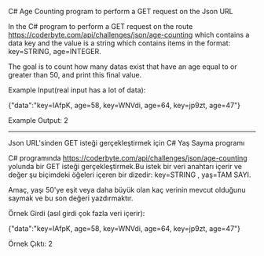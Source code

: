C# Age Counting program to perform a GET request on the Json URL

In the C# program to perform a GET request on the route https://coderbyte.com/api/challenges/json/age-counting which contains a data key and the value is a string which contains items in the format: key=STRING, age=INTEGER. 

The goal is to count how many datas exist that have an age equal to or greater than 50, and print this final value.

Example Input(real input has a lot of data):

{"data":"key=IAfpK, age=58, key=WNVdi, age=64, key=jp9zt, age=47"}

Example Output:
2

------------------------------------------------------------------------------------------------------------------------------------------------------------------------------------------------------------------------------------

Json URL'sinden GET isteği gerçekleştirmek için C# Yaş Sayma programı

C# programında https://coderbyte.com/api/challenges/json/age-counting yolunda bir GET isteği gerçekleştirmek.Bu istek bir veri anahtarı içerir ve değer şu biçimdeki öğeleri içeren bir dizedir: key=STRING , yaş=TAM SAYI.

Amaç, yaşı 50'ye eşit veya daha büyük olan kaç verinin mevcut olduğunu saymak ve bu son değeri yazdırmaktır.

Örnek Girdi (asıl girdi çok fazla veri içerir):

{"data":"key=IAfpK, age=58, key=WNVdi, age=64, key=jp9zt, age=47"}

Örnek Çıktı:
2
